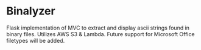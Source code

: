 # Binalyzer
Flask implementation of MVC to extract and display ascii strings found in binary files. Utilizes AWS S3 & Lambda. Future support for Microsoft Office filetypes will be added.
